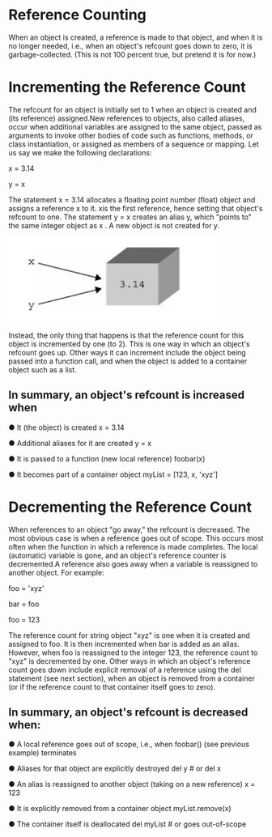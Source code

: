 # Reference Counting

When an object is created, a reference is made to that object, and when it is no longer needed, i.e., when an object's refcount goes down to zero, it is garbage-collected. (This is not 100 percent true, but 
pretend it is for now.)

# Incrementing the Reference Count

The refcount for an object is initially set to 1 when an object is created and (its reference) assigned.New references to objects, also called aliases, occur when additional variables are assigned to the same 
object, passed as arguments to invoke other bodies of code such as functions, methods, or class instantiation, or assigned as members of a sequence or mapping.
Let us say we make the following declarations:

 x = 3.14
 
 y = x
 
The statement x = 3.14 allocates a floating point number (float) object and assigns a reference x to it. xis the first reference, hence setting that object's refcount to one. The statement y = x creates an alias y, 
which "points to" the same integer object as x . A new object is not created for y.

![immutable](https://github.com/yangdanfeng115/pythonStudy/blob/main/images/An%20object%20with%20two%20references.png)

Instead, the only thing that happens is that the reference count for this object is incremented by one (to 2). This is one way in which an object's refcount goes up. Other ways it can increment include the object 
being passed into a function call, and when the object is added to a container object such as a list. 

## In summary, an object's refcount is increased when

● It (the object) is created
 x = 3.14
 
● Additional aliases for it are created
 y = x
 
● It is passed to a function (new local reference)
 foobar(x)
 
● It becomes part of a container object
 myList = [123, x, 'xyz']

# Decrementing the Reference Count

When references to an object "go away," the refcount is decreased. The most obvious case is when a reference goes out of scope. This occurs most often when the function in which a reference is made 
completes. The local (automatic) variable is gone, and an object's reference counter is decremented.A reference also goes away when a variable is reassigned to another object. For example:

 foo = 'xyz'
 
 bar = foo
 
 foo = 123
 
The reference count for string object "xyz" is one when it is created and assigned to foo. It is then incremented when bar is added as an alias. However, when foo is reassigned to the integer 123, the reference count to "xyz" is decremented by one. Other ways in which an object's reference count goes down include explicit removal of a reference using the del statement (see next section), when an object is removed from a container (or if the reference 
count to that container itself goes to zero).

## In summary, an object's refcount is decreased when:

● A local reference goes out of scope, i.e., when foobar() (see previous example) terminates

● Aliases for that object are explicitly destroyed
 del y # or del x
 
● An alias is reassigned to another object (taking on a new reference)
 x = 123
 
● It is explicitly removed from a container object
 myList.remove(x)
 
● The container itself is deallocated
 del myList # or goes out-of-scope
